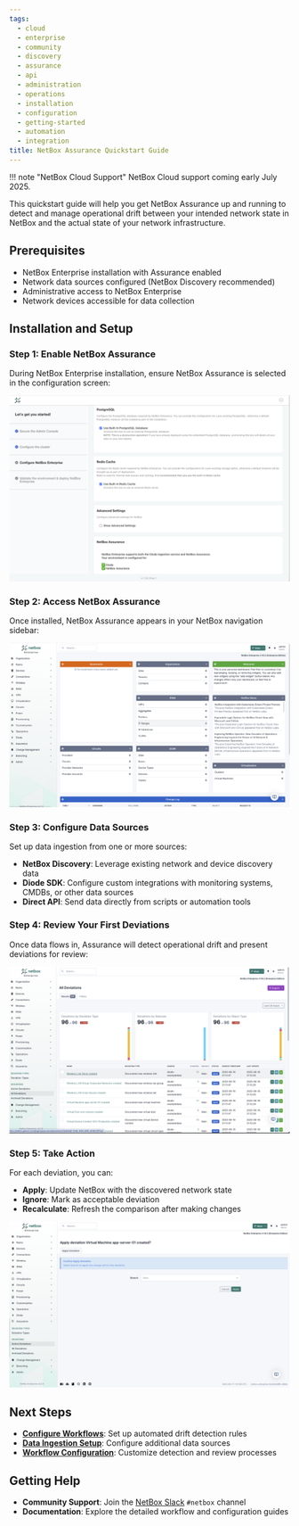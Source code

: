 ```yaml
---
tags:
  - cloud
  - enterprise
  - community
  - discovery
  - assurance
  - api
  - administration
  - operations
  - installation
  - configuration
  - getting-started
  - automation
  - integration
title: NetBox Assurance Quickstart Guide
---
```


!!! note "NetBox Cloud Support"
    NetBox Cloud support coming early July 2025.

This quickstart guide will help you get NetBox Assurance up and running to detect and manage operational drift between your intended network state in NetBox and the actual state of your network infrastructure.

## Prerequisites

- NetBox Enterprise installation with Assurance enabled
- Network data sources configured (NetBox Discovery recommended)
- Administrative access to NetBox Enterprise
- Network devices accessible for data collection

## Installation and Setup

### Step 1: Enable NetBox Assurance

During NetBox Enterprise installation, ensure NetBox Assurance is selected in the configuration screen:

![NetBox Enterprise Installation](images/assurance-console-install.png)

### Step 2: Access NetBox Assurance

Once installed, NetBox Assurance appears in your NetBox navigation sidebar:

![NetBox Assurance Interface](images/assurance-main-page.png)

### Step 3: Configure Data Sources

Set up data ingestion from one or more sources:

- **NetBox Discovery**: Leverage existing network and device discovery data
- **Diode SDK**: Configure custom integrations with monitoring systems, CMDBs, or other data sources
- **Direct API**: Send data directly from scripts or automation tools

### Step 4: Review Your First Deviations

Once data flows in, Assurance will detect operational drift and present deviations for review:

![Deviations Dashboard](images/Assurance_all_deviations.png)

### Step 5: Take Action

For each deviation, you can:
- **Apply**: Update NetBox with the discovered network state
- **Ignore**: Mark as acceptable deviation
- **Recalculate**: Refresh the comparison after making changes

![Apply Changes](images/assurance-detail-apply-confirm.png)

## Next Steps

- **[Configure Workflows](workflows/index.md)**: Set up automated drift detection rules
- **[Data Ingestion Setup](monitoring/index.md)**: Configure additional data sources
- **[Workflow Configuration](workflows/configuration.md)**: Customize detection and review processes

## Getting Help

- **Community Support**: Join the [NetBox Slack](https://netdev.chat/) `#netbox` channel
- **Documentation**: Explore the detailed workflow and configuration guides 
